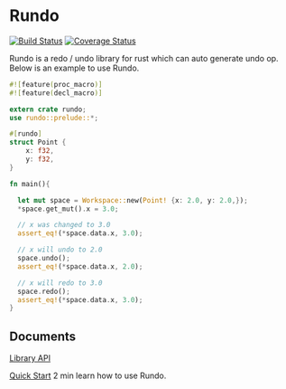 ﻿# Rundo

[![Build Status](https://travis-ci.org/M-Adoo/rundo.svg?branch=master)](https://travis-ci.org/M-Adoo/rundo)
[![Coverage Status](https://coveralls.io/repos/github/M-Adoo/rundo/badge.svg)](https://coveralls.io/github/M-Adoo/rundo)

Rundo is a redo / undo library for rust which can auto generate undo op. Below is an example to use Rundo.

```rust
#![feature(proc_macro)]
#![feature(decl_macro)]

extern crate rundo;
use rundo::prelude::*;

#[rundo]
struct Point {
    x: f32,
    y: f32,
}

fn main(){

  let mut space = Workspace::new(Point! {x: 2.0, y: 2.0,});
  *space.get_mut().x = 3.0;

  // x was changed to 3.0
  assert_eq!(*space.data.x, 3.0);

  // x will undo to 2.0
  space.undo();
  assert_eq!(*space.data.x, 2.0);

  // x will redo to 3.0
  space.redo();
  assert_eq!(*space.data.x, 3.0);
}
```

## Documents

[Library API](https://docs.rs/rundo)

[Quick Start](./docs/quickstart.md) 2 min learn how to use Rundo.